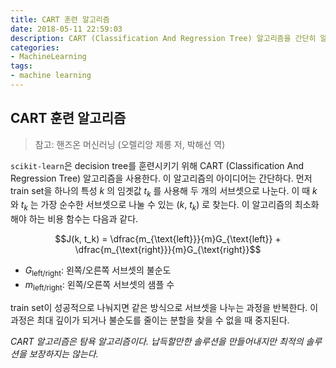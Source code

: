 ```yaml
---
title: CART 훈련 알고리즘
date: 2018-05-11 22:59:03
description: CART (Classification And Regression Tree) 알고리즘을 간단히 알아봅니다.
categories:
- MachineLearning
tags:
- machine learning
---
```


## CART 훈련 알고리즘

> 참고: 핸즈온 머신러닝 (오렐리앙 제롱 저, 박해선 역)

`scikit-learn`은 decision tree를 훈련시키기 위해 CART (Classification And Regression Tree) 알고리즘을 사용한다. 이 알고리즘의 아이디어는 간단하다. 먼저 train set을 하나의 특성 $k$ 의 임곗값 $t_k$ 를 사용해 두 개의 서브셋으로 나눈다. 이 때 $k$ 와 $t_k$ 는 가장 순수한 서브셋으로 나눌 수 있는 ($k$, $t_k$) 로 찾는다. 이 알고리즘의 최소화해야 하는 비용 함수는 다음과 같다.

$$J(k, t_k) = \dfrac{m_{\text{left}}}{m}G_{\text{left}} + \dfrac{m_{\text{right}}}{m}G_{\text{right}}$$

- $G_{\text{left/right}}$: 왼쪽/오른쪽 서브셋의 불순도
- $m_{\text{left/right}}$: 왼쪽/오른쪽 서브셋의 샘플 수

train set이 성공적으로 나눠지면 같은 방식으로 서브셋을 나누는 과정을 반복한다. 이 과정은 최대 깊이가 되거나 불순도를 줄이는 분할을 찾을 수 없을 때 중지된다.

*CART 알고리즘은 탐욕 알고리즘이다. 납득할만한 솔루션을 만들어내지만 최적의 솔루션을 보장하지는 않는다.*